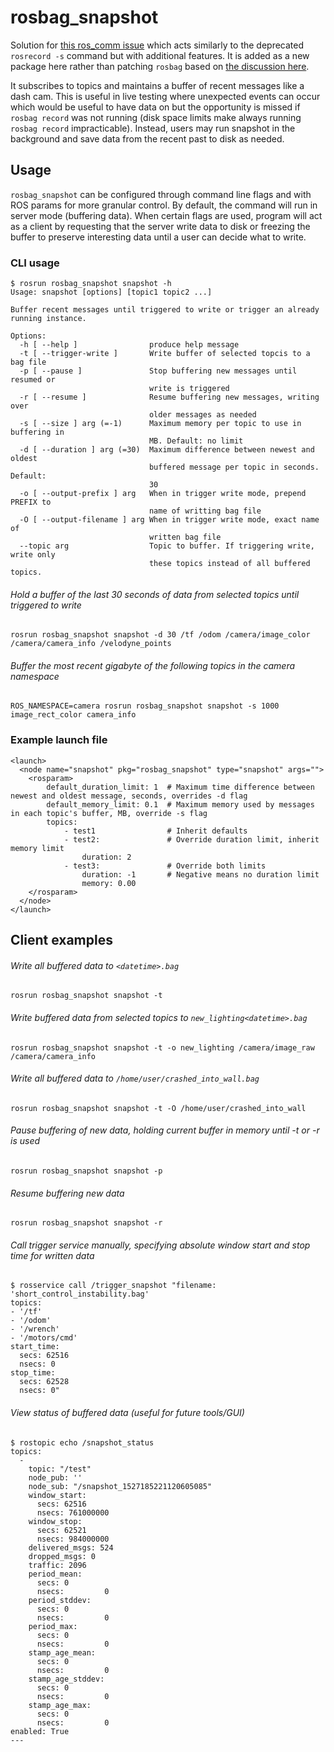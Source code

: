 # rosbag_snapshot

Solution for [this ros_comm issue](https://github.com/ros/ros_comm/issues/1399) which acts similarly to the deprecated `rosrecord -s` command but with additional features. It is added as a new package here rather than patching `rosbag` based on [the discussion here](https://github.com/ros/ros_comm/pull/1414).

It subscribes to topics and maintains a buffer of recent messages like a dash cam. This is useful in live testing where unexpected events can occur which would be useful to have data on but the opportunity is missed if `rosbag record` was not running (disk space limits make always running `rosbag record` impracticable). Instead, users may run snapshot in the background and save data from the recent past to disk as needed.


## Usage

`rosbag_snapshot` can be configured through command line flags and with ROS params for more granular control. By default, the command will run in server mode (buffering data). When certain flags are used, program will act as a client by requesting that the server write data to disk or freezing the buffer to preserve interesting data until a user can decide what to write.

### CLI usage

```
$ rosrun rosbag_snapshot snapshot -h
Usage: snapshot [options] [topic1 topic2 ...]

Buffer recent messages until triggered to write or trigger an already running instance.

Options:
  -h [ --help ]                produce help message
  -t [ --trigger-write ]       Write buffer of selected topcis to a bag file
  -p [ --pause ]               Stop buffering new messages until resumed or
                               write is triggered
  -r [ --resume ]              Resume buffering new messages, writing over
                               older messages as needed
  -s [ --size ] arg (=-1)      Maximum memory per topic to use in buffering in
                               MB. Default: no limit
  -d [ --duration ] arg (=30)  Maximum difference between newest and oldest
                               buffered message per topic in seconds. Default:
                               30
  -o [ --output-prefix ] arg   When in trigger write mode, prepend PREFIX to
                               name of writting bag file
  -O [ --output-filename ] arg When in trigger write mode, exact name of
                               written bag file
  --topic arg                  Topic to buffer. If triggering write, write only
                               these topics instead of all buffered topics.
```

###### Hold a buffer of the last 30 seconds of data from selected topics until triggered to write
`rosrun rosbag_snapshot snapshot -d 30 /tf /odom /camera/image_color /camera/camera_info /velodyne_points`

###### Buffer the most recent gigabyte of the following topics in the camera namespace
`ROS_NAMESPACE=camera rosrun rosbag_snapshot snapshot -s 1000 image_rect_color camera_info`


### Example launch file
```
<launch>
  <node name="snapshot" pkg="rosbag_snapshot" type="snapshot" args="">
    <rosparam>
        default_duration_limit: 1  # Maximum time difference between newest and oldest message, seconds, overrides -d flag
        default_memory_limit: 0.1  # Maximum memory used by messages in each topic's buffer, MB, override -s flag
        topics:
            - test1                # Inherit defaults
            - test2:               # Override duration limit, inherit memory limit
                duration: 2
            - test3:               # Override both limits
                duration: -1       # Negative means no duration limit
                memory: 0.00
    </rosparam>
  </node>
</launch>
```

## Client examples

###### Write all buffered data to `<datetime>.bag`
`rosrun rosbag_snapshot snapshot -t`

###### Write buffered data from selected topics to `new_lighting<datetime>.bag`
`rosrun rosbag_snapshot snapshot -t -o new_lighting /camera/image_raw /camera/camera_info`

###### Write all buffered data to `/home/user/crashed_into_wall.bag`
`rosrun rosbag_snapshot snapshot -t -O /home/user/crashed_into_wall`

###### Pause buffering of new data, holding current buffer in memory until -t or -r is used
`rosrun rosbag_snapshot snapshot -p`

###### Resume buffering new data
`rosrun rosbag_snapshot snapshot -r`

###### Call trigger service manually, specifying absolute window start and stop time for written data

```
$ rosservice call /trigger_snapshot "filename: 'short_control_instability.bag'
topics:
- '/tf'
- '/odom'
- '/wrench'
- '/motors/cmd'
start_time:
  secs: 62516
  nsecs: 0
stop_time:
  secs: 62528
  nsecs: 0"
```

###### View status of buffered data (useful for future tools/GUI)

```
$ rostopic echo /snapshot_status
topics:
  -
    topic: "/test"
    node_pub: ''
    node_sub: "/snapshot_1527185221120605085"
    window_start:
      secs: 62516
      nsecs: 761000000
    window_stop:
      secs: 62521
      nsecs: 984000000
    delivered_msgs: 524
    dropped_msgs: 0
    traffic: 2096
    period_mean:
      secs: 0
      nsecs:         0
    period_stddev:
      secs: 0
      nsecs:         0
    period_max:
      secs: 0
      nsecs:         0
    stamp_age_mean:
      secs: 0
      nsecs:         0
    stamp_age_stddev:
      secs: 0
      nsecs:         0
    stamp_age_max:
      secs: 0
      nsecs:         0
enabled: True
---
```
